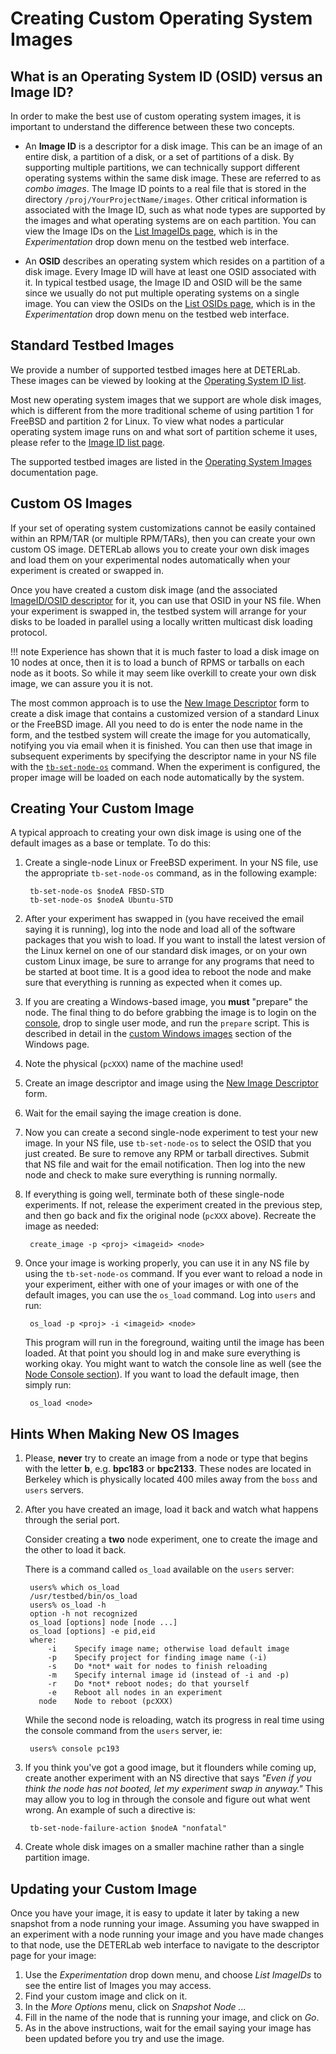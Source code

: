 # Creating Custom Operating System Images

## What is an Operating System ID (OSID) versus an Image ID?

In order to make the best use of custom operating system images, it is important to understand the difference between these two concepts.

 * An **Image ID** is a descriptor for a disk image.  This can be an image of an entire disk, a partition of a disk, or a set of partitions of a disk.  By supporting multiple partitions, we can technically support different operating systems within the same disk image.  These are referred to as *combo images*.  The Image ID points to a real file that is stored in the directory `/proj/YourProjectName/images`.  Other critical information is associated with the Image ID, such as what node types are supported by the images and what operating systems are on each partition.  You can view the Image IDs on the <a href="https://www.isi.deterlab.net/showimageid_list.php3">List ImageIDs page</a>, which is in the *Experimentation* drop down menu on the testbed web interface.

 * An **OSID** describes an operating system which resides on a partition of a disk image.  Every Image ID will have at least one OSID associated with it.  In typical testbed usage, the Image ID and OSID will be the same since we usually do not put multiple operating systems on a single image.  You can view the OSIDs on the <a href="https://www.isi.deterlab.net/showosid_list.php3">List OSIDs page</a>, which is in the *Experimentation* drop down menu on the testbed web interface.

## Standard Testbed Images

We provide a number of supported testbed images here at DETERLab.  These images can be viewed by looking at the <a href="https://www.isi.deterlab.net/showosid_list.php3">Operating System ID list</a>.  

Most new operating system images that we support are whole disk images, which is different from the more traditional scheme of using partition 1 for FreeBSD and partition 2 for Linux.  To view what nodes a particular operating system image runs on and what sort of partition scheme it uses, please refer to the <a href="https://www.isi.deterlab.net/showimageid_list.php3">Image ID list page</a>.

The supported testbed images are listed in the <a href="/os-images/">Operating System Images</a> documentation page. 

## <a name="CustomOS"></a>Custom OS Images

If your set of operating system customizations cannot be easily contained within an RPM/TAR (or multiple RPM/TARs), then you can create your own custom OS image. DETERLab allows you to create your own disk images and load them on your experimental nodes automatically when your experiment is created or swapped in. 

Once you have created a custom disk image (and the associated <a href="https://www.isi.deterlab.net/newimageid_ez.php3"> ImageID/OSID descriptor</a> for it, you can use that OSID in your NS file. When your experiment is swapped in, the testbed system will arrange for your disks to be loaded in parallel using a locally written multicast disk loading protocol. 

!!! note
    Experience has shown that it is much faster to load a disk image on 10 nodes at once, then it is to load a bunch of RPMS or tarballs on each node as it boots. So while it may seem like overkill to create your own disk image, we can assure you it is not.

The most common approach is to use the <a href="https://www.isi.deterlab.net/newimageid_ez.php3">New Image Descriptor</a> form to create a disk image that contains a customized version of a standard Linux or the FreeBSD image. All you need to do is enter the node name in the form, and the testbed system will create the image for you automatically, notifying you via email when it is finished. You can then use that image in subsequent experiments by specifying the descriptor name in your NS file with the <a href="/core/ns-commands/#tb-set-node-os">`tb-set-node-os`</a> command. When the experiment is configured, the proper image will be loaded on each node automatically by the system.

## Creating Your Custom Image 

A typical approach to creating your own disk image is using one of the default images as a base or template. To do this:

1. Create a single-node Linux or FreeBSD experiment. In your NS file, use the appropriate `tb-set-node-os` command, as in the following example:

        tb-set-node-os $nodeA FBSD-STD
        tb-set-node-os $nodeA Ubuntu-STD

1. After your experiment has swapped in (you have received the email saying it is running), log into the node and load all of the software packages that you wish to load. If you want to install the latest version of the Linux kernel on one of our standard disk images, or on your own custom Linux image, be sure to arrange for any programs that need to be started at boot time. It is a good idea to reboot the node and make sure that everything is running as expected when it comes up.
1. If you are creating a Windows-based image, you **must** "prepare" the node. The final thing to do before grabbing the image is to login on the <a href="/core/using-nodes/#SerialConsole">console</a>, drop to single user mode, and run the `prepare` script. This is described in detail in the <a href="/core/windows/#Custom_images">custom Windows images</a> section of the Windows page.
1. Note the physical (`pcXXX`) name of the machine used!
1. Create an image descriptor and image using the <a href="https://www.isi.deterlab.net/newimageid_ez.php3">New Image Descriptor</a> form.
1. Wait for the email saying the image creation is done.
1. Now you can create a second single-node experiment to test your new image. In your NS file, use `tb-set-node-os` to select the OSID that you just created. Be sure to remove any RPM or tarball directives. Submit that NS file and wait for the email notification. Then log into the new node and check to make sure everything is running normally.
1. If everything is going well, terminate both of these single-node experiments. If not, release the experiment created in the previous step, and then go back and fix the original node (`pcXXX` above). Recreate the image as needed:

        create_image -p <proj> <imageid> <node>

1. Once your image is working properly, you can use it in any NS file by using the `tb-set-node-os` command. If you ever want to reload a node in your experiment, either with one of your images or with one of the default images, you can use the `os_load` command. Log into `users` and run:

        os_load -p <proj> -i <imageid> <node>

    This program will run in the foreground, waiting until the image has been loaded. At that point you should log in and make sure everything is working okay. You might want to watch the console line as well (see the <a href="/core/using-nodes/#SerialConsole">Node Console section</a>). If you want to load the default image, then simply run:

        os_load <node>

##  Hints When Making New OS Images 

1. Please, **never** try to create an image from a node or type that begins with the letter **b**, e.g. **bpc183** or  **bpc2133**. These nodes are located in Berkeley which is physically located 400 miles away from the `boss` and `users` servers.
2. After you have created an image, load it back and watch what happens through the serial port.

    Consider creating a **two** node experiment, one to create the image and the other to load it back.

    There is a command called `os_load` available on the `users` server:

        users% which os_load
        /usr/testbed/bin/os_load
        users% os_load -h
        option -h not recognized
        os_load [options] node [node ...]
        os_load [options] -e pid,eid
        where:
            -i    Specify image name; otherwise load default image
            -p    Specify project for finding image name (-i)
            -s    Do *not* wait for nodes to finish reloading
            -m    Specify internal image id (instead of -i and -p)
            -r    Do *not* reboot nodes; do that yourself
            -e    Reboot all nodes in an experiment
          node    Node to reboot (pcXXX)

    While the second node is reloading, watch its progress in real time using the console command from the `users` server, ie:

        users% console pc193

3. If you think you've got a good image, but it flounders while coming up, create another experiment with an NS directive that says *"Even if you think the node has not booted, let my experiment swap in anyway."* This may allow you to log in through the console and figure out what went wrong. An example of such a directive is:

        tb-set-node-failure-action $nodeA "nonfatal"

4. Create whole disk images on a smaller machine rather than a single partition image.


## Updating your Custom Image 

Once you have your image, it is easy to update it later by taking a new snapshot from a node running your image. Assuming you have swapped in an experiment with a node running your image and you have made changes to that node, use the DETERLab web interface to navigate to the descriptor page for your image:

1. Use the *Experimentation* drop down menu, and choose *List ImageIDs* to see the entire list of Images you may access.
1. Find your custom image and click on it.
1. In the *More Options* menu, click on *Snapshot Node ...*
1. Fill in the name of the node that is running your image, and click on *Go*.
1. As in the above instructions, wait for the email saying your image has been updated before you try and use the image.

